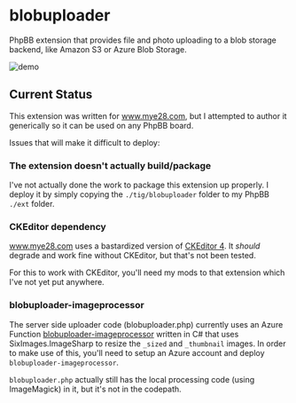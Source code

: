 # blobuploader
PhpBB extension that provides file and photo uploading to a blob storage backend, like Amazon S3 or Azure Blob Storage.

![demo](https://github.com/user-attachments/assets/e1263539-d619-4ae3-abf5-99cf5a4a08b9)

## Current Status

This extension was written for www.mye28.com, but I attempted to author it generically so it can be used on any PhpBB board.

Issues that will make it difficult to deploy:

### The extension doesn't actually build/package

I've not actually done the work to package this extension up properly. I deploy it by simply copying the `./tig/blobuploader` folder to my PhpBB `./ext` folder.

### CKEditor dependency

www.mye28.com uses a bastardized version of [CKEditor 4](https://www.phpbb.com/customise/db/extension/ckeditor_for_phpbb/). It *should* degrade and work fine without CKEditor, but that's not been tested.

For this to work with CKEditor, you'll need my mods to that extension which I've not yet put anywhere.

### blobuploader-imageprocessor

The server side uploader code (blobuploader.php) currently uses an Azure Function [blobuploader-imageprocessor](https://github.com/tig/blobuploader-imageprocessor) written in C# that uses SixImages.ImageSharp to resize the `_sized` and `_thumbnail` images. In order to make use of this, you'll need to setup an Azure account and deploy `blobuploader-imageprocessor`. 

`blobuploader.php` actually still has the local processing code (using ImageMagick) in it, but it's not in the codepath. 


